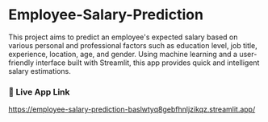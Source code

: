 # Employee-Salary-Prediction

This project aims to predict an employee's expected salary based on various personal and professional factors such as education level, job title, experience, location, age, and gender. Using machine learning and a user-friendly interface built with Streamlit, this app provides quick and intelligent salary estimations.



 ### 🚀 Live App Link
 https://employee-salary-prediction-baslwtyq8gebfhnljzikqz.streamlit.app/ 

